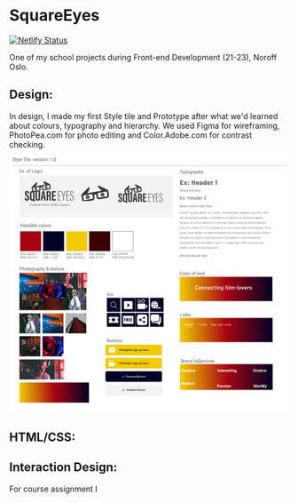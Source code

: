 # SquareEyes
[![Netlify Status](https://api.netlify.com/api/v1/badges/b90091bf-5a64-475d-ba8d-aa91a95700bb/deploy-status)](https://app.netlify.com/sites/squareeyes-c53e51/deploys)

One of my school projects during Front-end Development (21-23), Noroff Oslo.



## Design:
In design, I made my first Style tile and Prototype after what we'd learned about colours, typography and hierarchy.
We used Figma for wireframing, PhotoPea.com for photo editing and Color.Adobe.com for contrast checking.  
![](.readme/squareeyes-style-tile1.0.jpg)

## HTML/CSS:


## Interaction Design:
For course assignment I 